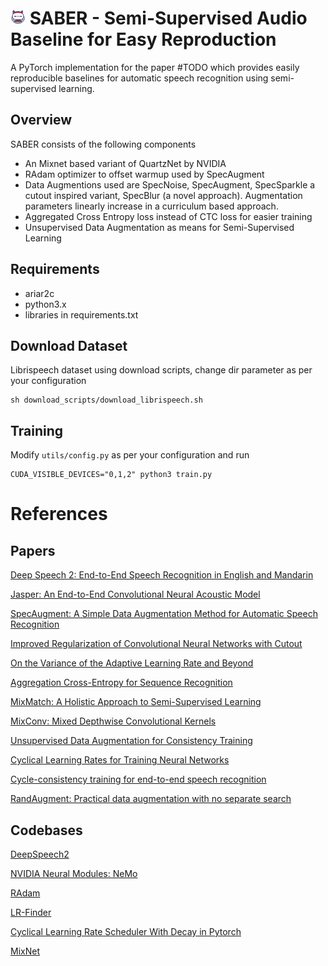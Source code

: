 ![alt text](icons/character+fat+game+hero+inkcontober+movie+icon-1320183878106104615_24.png) SABER - Semi-Supervised Audio Baseline for Easy Reproduction
=====
A PyTorch implementation for the paper #TODO which provides easily reproducible baselines for automatic speech recognition using semi-supervised learning.

## Overview
SABER consists of the following components

* An Mixnet based variant of QuartzNet by NVIDIA
* RAdam optimizer to offset warmup used by SpecAugment
* Data Augmentions used are SpecNoise, SpecAugment, SpecSparkle a cutout inspired variant, SpecBlur (a novel approach). Augmentation parameters linearly increase in a curriculum based approach.
* Aggregated Cross Entropy loss instead of CTC loss for easier training
* Unsupervised Data Augmentation as means for Semi-Supervised Learning

## Requirements

* ariar2c
* python3.x
* libraries in requirements.txt

## Download Dataset

Librispeech dataset using download scripts, change dir parameter as per your configuration
```
sh download_scripts/download_librispeech.sh
```

## Training
Modify `utils/config.py` as per your configuration and run
```
CUDA_VISIBLE_DEVICES="0,1,2" python3 train.py
```


References
==========

## Papers

[Deep Speech 2: End-to-End Speech Recognition in English and Mandarin](https://arxiv.org/abs/1512.02595)

[Jasper: An End-to-End Convolutional Neural Acoustic Model](https://arxiv.org/abs/1904.03288)

[SpecAugment: A Simple Data Augmentation Method for Automatic Speech Recognition](https://arxiv.org/pdf/1904.08779.pdf)

[Improved Regularization of Convolutional Neural Networks with Cutout](https://arxiv.org/abs/1708.04552)

[On the Variance of the Adaptive Learning Rate and Beyond](https://arxiv.org/abs/1908.03265)

[Aggregation Cross-Entropy for Sequence Recognition](https://arxiv.org/abs/1904.08364)

[MixMatch: A Holistic Approach to Semi-Supervised Learning](https://arxiv.org/abs/1905.02249)

[MixConv: Mixed Depthwise Convolutional Kernels](https://arxiv.org/abs/1907.09595)

[Unsupervised Data Augmentation for Consistency Training](https://arxiv.org/abs/1904.12848)

[Cyclical Learning Rates for Training Neural Networks](https://arxiv.org/pdf/1506.01186.pdf)

[Cycle-consistency training for end-to-end speech recognition](https://arxiv.org/abs/1811.01690)

[RandAugment: Practical data augmentation with no separate search](https://arxiv.org/abs/1909.13719)

## Codebases

[DeepSpeech2](https://github.com/PaddlePaddle/DeepSpeech)

[NVIDIA Neural Modules: NeMo](https://github.com/NVIDIA/NeMo)

[RAdam](https://github.com/LiyuanLucasLiu/RAdam)

[LR-Finder](https://github.com/davidtvs/pytorch-lr-finder)

[Cyclical Learning Rate Scheduler With Decay in Pytorch](https://github.com/bluesky314/Cyclical_LR_Scheduler_With_Decay_Pytorch)

[MixNet](https://github.com/romulus0914/MixNet-Pytorch)